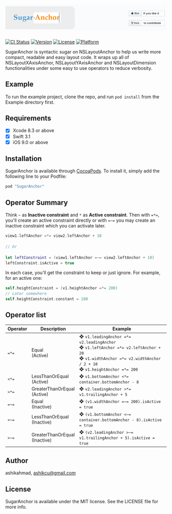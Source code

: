 # ![Banner](SugarAnchor-Banner.png)

[![CI Status](http://img.shields.io/travis/ashikahmad/SugarAnchor.svg?style=flat)](https://travis-ci.org/ashikahmad/SugarAnchor)
[![Version](https://img.shields.io/cocoapods/v/SugarAnchor.svg?style=flat)](http://cocoapods.org/pods/SugarAnchor)
[![License](https://img.shields.io/cocoapods/l/SugarAnchor.svg?style=flat)](http://cocoapods.org/pods/SugarAnchor)
[![Platform](https://img.shields.io/cocoapods/p/SugarAnchor.svg?style=flat)](http://cocoapods.org/pods/SugarAnchor)

SugarAnchor is syntactic sugar on NSLayoutAnchor to help us write more compact, readable and easy layout code. It wraps up all of NSLayoutXAxisAnchor, NSLayoutYAxisAnchor and NSLayoutDimension functionalities under some easy to use operators to reduce verbosity.

## Example

To run the example project, clone the repo, and run `pod install` from the Example directory first.

## Requirements

- [x] Xcode 8.3 or above
- [x] Swift 3.1
- [x] iOS 9.0 or above

## Installation

SugarAnchor is available through [CocoaPods](http://cocoapods.org). To install
it, simply add the following line to your Podfile:

```ruby
pod "SugarAnchor"
```

## Operator Summary

Think `~` as **Inactive constraint** and `*` as **Active constraint**. Then with `=*=`, you'll create an active constraint directly or with `=~=` you may create an inactive constraint which you can activate later.

```swift
view1.leftAnchor =*= view2.leftAnchor + 10

// Or

let leftConstraint = (view1.leftAnchor =~= view2.leftAnchor + 10)
leftConstraint.isActive = true
```
In each case, you'll get the constraint to keep or just ignore. For example, for an active one:
```swift
self.heightConstraint = (v1.heightAnchor =*= 200)
// Later somewhere
self.heightConstraint.constant = 100
```
## Operator list


Operator | Description | Example
--- | --- | ---
`=*=` | Equal<br>(Active) | ❖ `v1.leadingAnchor =*= v2.leadingAnchor`<br>❖ `v1.leftAnchor =*= v2.leftAnchor + 20`<br>❖ `v1.widthAnchor =*= v2.widthAnchor / 2 + 10`<br>❖ `v1.heightAnchor =*= 200`
`<*=` | LessThanOrEqual<br>(Active) | ❖ `v1.bottomAnchor <*= container.bottomAnchor - 8`
`>*=` | GreaterThanOrEqual<br>(Active) | ❖ `v2.leadingAnchor >*= v1.trailingAnchor + 5`
`=~=` | Equal<br>(Inactive) | ❖ `(v1.widthAnchor =~= 200).isActive = true`
`<~=` | LessThanOrEqual<br>(Inactive) | ❖ `(v1.bottomAnchor <~= container.bottomAnchor - 8).isActive = true`
`>~=` | GreaterThanOrEqual<br>(Inactive) | ❖ `(v2.leadingAnchor >~= v1.trailingAnchor + 5).isActive = true`



## Author

ashikahmad, ashikcu@gmail.com

## License

SugarAnchor is available under the MIT license. See the LICENSE file for more info.
